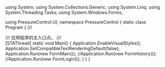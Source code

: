 using System;
using System.Collections.Generic;
using System.Linq;
using System.Threading.Tasks;
using System.Windows.Forms;

using PressureControl.UI;
namespace PressureControl
{
    static class Program
    {
        /// <summary>
        /// 应用程序的主入口点。
        /// </summary>
        [STAThread]
        static void Main()
        {
            Application.EnableVisualStyles();
            Application.SetCompatibleTextRenderingDefault(false);
            Application.Run(new FormMain());
            //Application.Run(new FormHistory());
            //Application.Run(new FormLogin());
        }
    }
}
